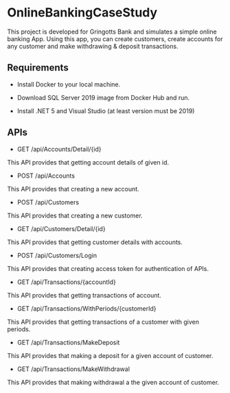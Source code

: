 
# OnlineBankingCaseStudy

This project is developed for Gringotts Bank and simulates a simple online banking App. Using this app, you can create customers, create accounts for any customer and make withdrawing & deposit transactions.

  

## Requirements

  

* Install Docker to your local machine.

* Download SQL Server 2019 image from Docker Hub and run.

* Install .NET 5 and Visual Studio (at least version must be 2019)

  

## APIs

  

* GET /api/Accounts/Detail/{id}

This API provides that getting account details of given id.

  

* POST /api/Accounts

This API provides that creating a new account.

  

* POST /api/Customers

This API provides that creating a new customer.

  

* GET /api/Customers/Detail/{id}

This API provides that getting customer details with accounts.

  

* POST /api/Customers/Login

This API provides that creating access token for authentication of APIs.

  

* GET /api/Transactions/{accountId}

This API provides that getting transactions of account.

  

* GET /api/Transactions/WithPeriods/{customerId}

This API provides that getting transactions of a customer with given periods.

  

* GET /api/Transactions/MakeDeposit

This API provides that making a deposit for a given account of customer.

  

* GET /api/Transactions/MakeWithdrawal

This API provides that making withdrawal a the given account of customer.